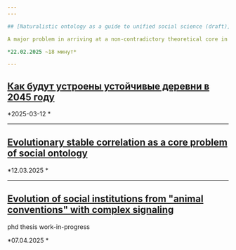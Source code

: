 ```yaml
---
---

## [Naturalistic ontology as a guide to unified social science (draft)](disser_test)

A major problem in arriving at a non-contradictory theoretical core in sociology is the *lack of ontological constraints on concepts*. It implies insufficient empirical data substantiation, as well as a lack of commitment criteria for evaluating whether a concept is adequately substantiated or not.

*22.02.2025 ~18 минут*

---
```


## [Как будут устроены устойчивые деревни в 2045 году](future-societies_project)



*2025-03-12 *

---

## [Evolutionary stable correlation as a core problem of social ontology](correlation-evolution)



*12.03.2025 *

---

## [Evolution of social institutions from "animal conventions" with complex signaling](phd-draft)

phd thesis work-in-progress

*07.04.2025 *

